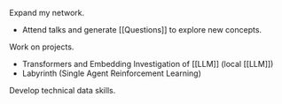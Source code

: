 Expand my network.
- Attend talks and generate [[Questions]] to explore new concepts.

Work on projects.
- Transformers and Embedding Investigation of [[LLM]]  (local [[LLM]])
- Labyrinth (Single Agent Reinforcement Learning)

Develop technical data skills.

